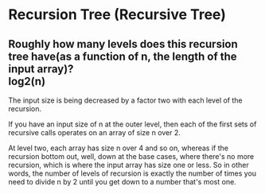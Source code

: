 # Recursion Tree (Recursive Tree)

## Roughly how many levels does this recursion tree have(as a function of n, the length of the input array)?<br>log2(n)

The input size is being decreased by a factor two with each level of the recursion. 

If you have an input size of n at the outer level, then each of the first sets of recursive calls operates on an array of size n over 2. 

At level two, each array has size n over 4 and so on, whereas if the recursion bottom out, well, down at the base cases, where there's no more recursion, which is where the input array has size one or less. So in other words, the number of levels of recursion is exactly the number of times you need to divide n by 2 until you get down to a number that's most one. 
